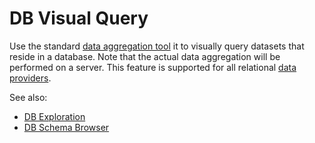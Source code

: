 <!-- TITLE: DB Visual Query -->
<!-- SUBTITLE: -->

# DB Visual Query

Use the standard [data aggregation tool](../dialogs/aggregate-rows.md) it to visually query 
datasets that reside in a database. Note that the actual data aggregation will be performed
on a server. This feature is supported for all relational [data providers](../entities/data-source.md).

See also:
* [DB Exploration](db-exploration.md)
* [DB Schema Browser](db-exploration.md#schema-browser)
